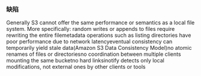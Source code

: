 ### 缺陷 

Generally S3 cannot offer the same performance or semantics as a local file system. More specifically:
random writes or appends to files require rewriting the entire filemetadata operations such as listing 
directories have poor performance due to network latencyeventual consistency can temporarily yield stale 
data(Amazon S3 Data Consistency Model)no atomic renames of files or directoriesno coordination between multiple 
clients mounting the same bucketno hard linksinotify detects only local modifications, not external 
ones by other clients or tools